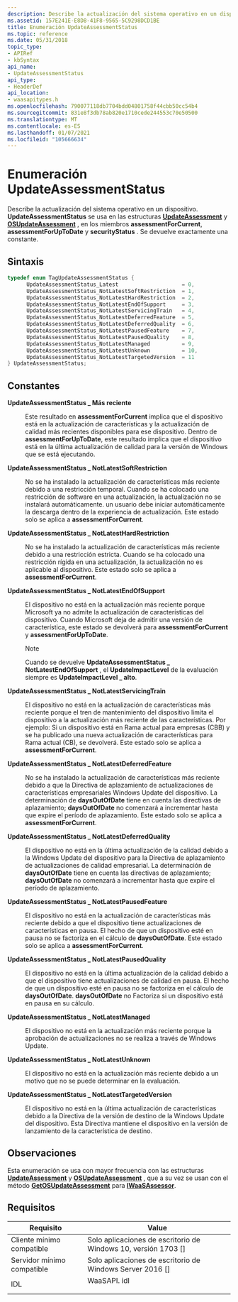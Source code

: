 ```yaml
---
description: Describe la actualización del sistema operativo en un dispositivo.
ms.assetid: 157E241E-E8D8-41F8-9565-5C9298DCD1BE
title: Enumeración UpdateAssessmentStatus
ms.topic: reference
ms.date: 05/31/2018
topic_type:
- APIRef
- kbSyntax
api_name:
- UpdateAssessmentStatus
api_type:
- HeaderDef
api_location:
- waasapitypes.h
ms.openlocfilehash: 790077118db7704bdd04801758f44cbb50cc54b4
ms.sourcegitcommit: 831e8f3db78ab820e1710cede244553c70e50500
ms.translationtype: MT
ms.contentlocale: es-ES
ms.lasthandoff: 01/07/2021
ms.locfileid: "105666634"
---
```

# <a name="updateassessmentstatus-enumeration"></a>Enumeración UpdateAssessmentStatus

Describe la actualización del sistema operativo en un dispositivo. **UpdateAssessmentStatus** se usa en las estructuras [**UpdateAssessment**](/windows/win32/api/waasapitypes/ns-waasapitypes-updateassessment) y [**OSUpdateAssessment**](/windows/win32/api/waasapitypes/ns-waasapitypes-osupdateassessment) , en los miembros **assessmentForCurrent**, **assessmentForUpToDate** y **securityStatus** . Se devuelve exactamente una constante.

## <a name="syntax"></a>Sintaxis


```C++
typedef enum TagUpdateAssessmentStatus { 
      UpdateAssessmentStatus_Latest                    = 0,
      UpdateAssessmentStatus_NotLatestSoftRestriction  = 1,
      UpdateAssessmentStatus_NotLatestHardRestriction  = 2,
      UpdateAssessmentStatus_NotLatestEndOfSupport     = 3,
      UpdateAssessmentStatus_NotLatestServicingTrain   = 4,
      UpdateAssessmentStatus_NotLatestDeferredFeature  = 5,
      UpdateAssessmentStatus_NotLatestDeferredQuality  = 6,
      UpdateAssessmentStatus_NotLatestPausedFeature    = 7,
      UpdateAssessmentStatus_NotLatestPausedQuality    = 8,
      UpdateAssessmentStatus_NotLatestManaged          = 9,
      UpdateAssessmentStatus_NotLatestUnknown          = 10,
      UpdateAssessmentStatus_NotLatestTargetedVersion  = 11
} UpdateAssessmentStatus;
```



## <a name="constants"></a>Constantes

<dl> <dt>

<span id="____UpdateAssessmentStatus_Latest"></span><span id="____updateassessmentstatus_latest"></span><span id="____UPDATEASSESSMENTSTATUS_LATEST"></span>**UpdateAssessmentStatus \_ Más reciente**
</dt> <dd>

Este resultado en **assessmentForCurrent** implica que el dispositivo está en la actualización de características y la actualización de calidad más recientes disponibles para ese dispositivo. Dentro de **assessmentForUpToDate**, este resultado implica que el dispositivo está en la última actualización de calidad para la versión de Windows que se está ejecutando.

</dd> <dt>

<span id="____UpdateAssessmentStatus_NotLatestSoftRestriction"></span><span id="____updateassessmentstatus_notlatestsoftrestriction"></span><span id="____UPDATEASSESSMENTSTATUS_NOTLATESTSOFTRESTRICTION"></span>**UpdateAssessmentStatus \_ NotLatestSoftRestriction**
</dt> <dd>

No se ha instalado la actualización de características más reciente debido a una restricción temporal. Cuando se ha colocado una restricción de software en una actualización, la actualización no se instalará automáticamente. un usuario debe iniciar automáticamente la descarga dentro de la experiencia de actualización. Este estado solo se aplica a **assessmentForCurrent**.

</dd> <dt>

<span id="____UpdateAssessmentStatus_NotLatestHardRestriction"></span><span id="____updateassessmentstatus_notlatesthardrestriction"></span><span id="____UPDATEASSESSMENTSTATUS_NOTLATESTHARDRESTRICTION"></span>**UpdateAssessmentStatus \_ NotLatestHardRestriction**
</dt> <dd>

No se ha instalado la actualización de características más reciente debido a una restricción estricta. Cuando se ha colocado una restricción rígida en una actualización, la actualización no es aplicable al dispositivo. Este estado solo se aplica a **assessmentForCurrent**.

</dd> <dt>

<span id="____UpdateAssessmentStatus_NotLatestEndOfSupport"></span><span id="____updateassessmentstatus_notlatestendofsupport"></span><span id="____UPDATEASSESSMENTSTATUS_NOTLATESTENDOFSUPPORT"></span>**UpdateAssessmentStatus \_ NotLatestEndOfSupport**
</dt> <dd>

El dispositivo no está en la actualización más reciente porque Microsoft ya no admite la actualización de características del dispositivo. Cuando Microsoft deja de admitir una versión de característica, este estado se devolverá para **assessmentForCurrent** y **assessmentForUpToDate**.

> [!Note]  
> Cuando se devuelve **UpdateAssessmentStatus \_ NotLatestEndOfSupport** , el **UpdateImpactLevel** de la evaluación siempre es **UpdateImpactLevel \_ alto**.

 

</dd> <dt>

<span id="____UpdateAssessmentStatus_NotLatestServicingTrain"></span><span id="____updateassessmentstatus_notlatestservicingtrain"></span><span id="____UPDATEASSESSMENTSTATUS_NOTLATESTSERVICINGTRAIN"></span>**UpdateAssessmentStatus \_ NotLatestServicingTrain**
</dt> <dd>

El dispositivo no está en la actualización de características más reciente porque el tren de mantenimiento del dispositivo limita el dispositivo a la actualización más reciente de las características. Por ejemplo: Si un dispositivo está en Rama actual para empresas (CBB) y se ha publicado una nueva actualización de características para Rama actual (CB), se devolverá. Este estado solo se aplica a **assessmentForCurrent**.

</dd> <dt>

<span id="____UpdateAssessmentStatus_NotLatestDeferredFeature"></span><span id="____updateassessmentstatus_notlatestdeferredfeature"></span><span id="____UPDATEASSESSMENTSTATUS_NOTLATESTDEFERREDFEATURE"></span>**UpdateAssessmentStatus \_ NotLatestDeferredFeature**
</dt> <dd>

No se ha instalado la actualización de características más reciente debido a que la Directiva de aplazamiento de actualizaciones de características empresariales Windows Update del dispositivo. La determinación de **daysOutOfDate** tiene en cuenta las directivas de aplazamiento; **daysOutOfDate** no comenzará a incrementar hasta que expire el período de aplazamiento. Este estado solo se aplica a **assessmentForCurrent**.

</dd> <dt>

<span id="____UpdateAssessmentStatus_NotLatestDeferredQuality"></span><span id="____updateassessmentstatus_notlatestdeferredquality"></span><span id="____UPDATEASSESSMENTSTATUS_NOTLATESTDEFERREDQUALITY"></span>**UpdateAssessmentStatus \_ NotLatestDeferredQuality**
</dt> <dd>

El dispositivo no está en la última actualización de la calidad debido a la Windows Update del dispositivo para la Directiva de aplazamiento de actualizaciones de calidad empresarial. La determinación de **daysOutOfDate** tiene en cuenta las directivas de aplazamiento; **daysOutOfDate** no comenzará a incrementar hasta que expire el período de aplazamiento.

</dd> <dt>

<span id="____UpdateAssessmentStatus_NotLatestPausedFeature"></span><span id="____updateassessmentstatus_notlatestpausedfeature"></span><span id="____UPDATEASSESSMENTSTATUS_NOTLATESTPAUSEDFEATURE"></span>**UpdateAssessmentStatus \_ NotLatestPausedFeature**
</dt> <dd>

El dispositivo no está en la actualización de características más reciente debido a que el dispositivo tiene actualizaciones de características en pausa. El hecho de que un dispositivo esté en pausa no se factoriza en el cálculo de **daysOutOfDate**. Este estado solo se aplica a **assessmentForCurrent**.

</dd> <dt>

<span id="____UpdateAssessmentStatus_NotLatestPausedQuality"></span><span id="____updateassessmentstatus_notlatestpausedquality"></span><span id="____UPDATEASSESSMENTSTATUS_NOTLATESTPAUSEDQUALITY"></span>**UpdateAssessmentStatus \_ NotLatestPausedQuality**
</dt> <dd>

El dispositivo no está en la última actualización de la calidad debido a que el dispositivo tiene actualizaciones de calidad en pausa. El hecho de que un dispositivo esté en pausa no se factoriza en el cálculo de **daysOutOfDate**. **daysOutOfDate** no Factoriza si un dispositivo está en pausa en su cálculo.

</dd> <dt>

<span id="____UpdateAssessmentStatus_NotLatestManaged"></span><span id="____updateassessmentstatus_notlatestmanaged"></span><span id="____UPDATEASSESSMENTSTATUS_NOTLATESTMANAGED"></span>**UpdateAssessmentStatus \_ NotLatestManaged**
</dt> <dd>

El dispositivo no está en la actualización más reciente porque la aprobación de actualizaciones no se realiza a través de Windows Update.

</dd> <dt>

<span id="____UpdateAssessmentStatus_NotLatestUnknown"></span><span id="____updateassessmentstatus_notlatestunknown"></span><span id="____UPDATEASSESSMENTSTATUS_NOTLATESTUNKNOWN"></span>**UpdateAssessmentStatus \_ NotLatestUnknown**
</dt> <dd>

El dispositivo no está en la actualización más reciente debido a un motivo que no se puede determinar en la evaluación.

</dd> <dt>

<span id="____UpdateAssessmentStatus_NotLatestTargetedVersion"></span><span id="____updateassessmentstatus_notlatesttargetedversion"></span><span id="____UPDATEASSESSMENTSTATUS_NOTLATESTTARGETEDVERSION"></span>**UpdateAssessmentStatus \_ NotLatestTargetedVersion**
</dt> <dd>

El dispositivo no está en la última actualización de características debido a la Directiva de la versión de destino de la Windows Update del dispositivo. Esta Directiva mantiene el dispositivo en la versión de lanzamiento de la característica de destino.

</dd> </dl>

## <a name="remarks"></a>Observaciones

Esta enumeración se usa con mayor frecuencia con las estructuras [**UpdateAssessment**](/windows/win32/api/waasapitypes/ns-waasapitypes-updateassessment) y [**OSUpdateAssessment**](/windows/win32/api/waasapitypes/ns-waasapitypes-osupdateassessment) , que a su vez se usan con el método [**GetOSUpdateAssessment**](/windows/desktop/api/waasapi/nf-waasapi-iwaasassessor-getosupdateassessment) para [**IWaaSAssessor**](/windows/desktop/api/waasapi/nn-waasapi-iwaasassessor).

## <a name="requirements"></a>Requisitos



| Requisito | Value |
|-------------------------------------|----------------------------------------------------------------------------------------|
| Cliente mínimo compatible<br/> | Solo aplicaciones de escritorio de Windows 10, versión 1703 \[\]<br/>                              |
| Servidor mínimo compatible<br/> | Solo aplicaciones de escritorio de Windows Server 2016 \[\]<br/>                                   |
| IDL<br/>                      | <dl> <dt>WaaSAPI. idl</dt> </dl> |



 

 




